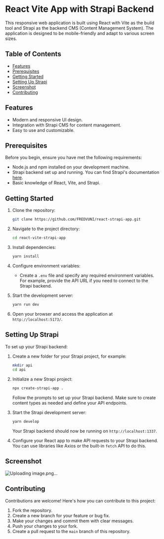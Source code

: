 # React Vite App with Strapi Backend

This responsive web application is built using React with Vite as the build tool and Strapi as the backend CMS (Content Management System). The application is designed to be mobile-friendly and adapt to various screen sizes.

## Table of Contents

- [Features](#features)
- [Prerequisites](#prerequisites)
- [Getting Started](#getting-started)
- [Setting Up Strapi](#setting-up-strapi)
- [Screenshot](#screenshot)
- [Contributing](#contributing)

## Features

- Modern and responsive UI design.
- Integration with Strapi CMS for content management.
- Easy to use and customizable.

## Prerequisites

Before you begin, ensure you have met the following requirements:

- Node.js and npm installed on your development machine.
- Strapi backend set up and running. You can find Strapi's documentation [here](https://strapi.io/documentation/developer-docs/latest/getting-started/introduction.html).
- Basic knowledge of React, Vite, and Strapi.

## Getting Started

1. Clone the repository:

   ```bash
   git clone https://github.com/FREDVUNI/react-strapi-app.git
   ```

2. Navigate to the project directory:

   ```bash
   cd react-vite-strapi-app
   ```

3. Install dependencies:

   ```bash
   yarn install
   ```

4. Configure environment variables:

   - Create a `.env` file and specify any required environment variables. For example, provide the API URL if you need to connect to the Strapi backend.

5. Start the development server:

   ```bash
   yarn run dev
   ```

6. Open your browser and access the application at `http://localhost:5173/`.

## Setting Up Strapi

To set up your Strapi backend:

1. Create a new folder for your Strapi project, for example:

   ```bash
   mkdir api
   cd api
   ```

2. Initialize a new Strapi project:

   ```bash
   npx create-strapi-app .
   ```

   Follow the prompts to set up your Strapi backend. Make sure to create content types as needed and define your API endpoints.

3. Start the Strapi development server:

   ```bash
   yarn develop
   ```

   Your Strapi backend should now be running on `http://localhost:1337`.

4. Configure your React app to make API requests to your Strapi backend. You can use libraries like Axios or the built-in `fetch` API to do this.

## Screenshot
![Uploading image.png…]()


## Contributing

Contributions are welcome! Here's how you can contribute to this project:

1. Fork the repository.
2. Create a new branch for your feature or bug fix.
3. Make your changes and commit them with clear messages.
4. Push your changes to your fork.
5. Create a pull request to the `main` branch of this repository.

